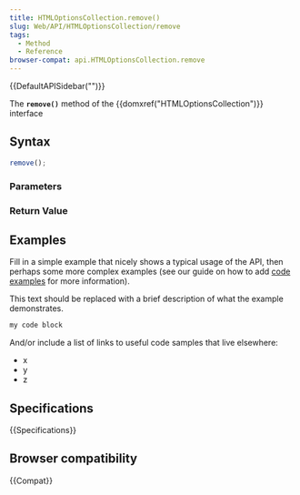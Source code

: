 ```yaml
---
title: HTMLOptionsCollection.remove()
slug: Web/API/HTMLOptionsCollection/remove
tags:
  - Method
  - Reference
browser-compat: api.HTMLOptionsCollection.remove
---
```

{{DefaultAPISidebar("")}}

The **`remove()`** method of the {{domxref("HTMLOptionsCollection")}} interface 

## Syntax

```js
remove();
```

### Parameters



### Return Value



## Examples

Fill in a simple example that nicely shows a typical usage of the API, then perhaps some more complex examples (see our guide on how to add [code examples](/en-US/docs/MDN/Contribute/Structures/Code_examples) for more information).

This text should be replaced with a brief description of what the example demonstrates.

```js
my code block
```

And/or include a list of links to useful code samples that live elsewhere:

*   x
*   y
*   z

## Specifications

{{Specifications}}

## Browser compatibility

{{Compat}}

